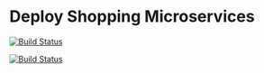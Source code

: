 # Deploy Shopping Microservices

[![Build Status](https://dev.azure.com/sandeephinge22/shopping/_apis/build/status/shoppingclient-pipeline?branchName=main)](https://dev.azure.com/sandeephinge22/shopping/_build/latest?definitionId=10&branchName=main)

[![Build Status](https://dev.azure.com/sandeephinge22/shopping/_apis/build/status/shoppingapi-pipeline?branchName=main)](https://dev.azure.com/sandeephinge22/shopping/_build/latest?definitionId=9&branchName=main)
